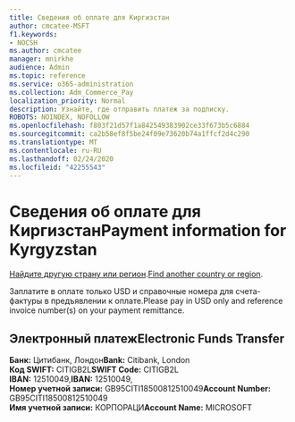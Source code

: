 ```yaml
---
title: Сведения об оплате для Киргизстан
author: cmcatee-MSFT
f1.keywords:
- NOCSH
ms.author: cmcatee
manager: mnirkhe
audience: Admin
ms.topic: reference
ms.service: o365-administration
ms.collection: Adm_Commerce_Pay
localization_priority: Normal
description: Узнайте, где отправить платеж за подписку.
ROBOTS: NOINDEX, NOFOLLOW
ms.openlocfilehash: f803f21d57f1a842549383902ce33f673b5c6884
ms.sourcegitcommit: ca2b58ef8f5be24f09e73620b74a1ffcf2d4c290
ms.translationtype: MT
ms.contentlocale: ru-RU
ms.lasthandoff: 02/24/2020
ms.locfileid: "42255543"
---
```

# <a name="payment-information-for-kyrgyzstan"></a><span data-ttu-id="03770-103">Сведения об оплате для Киргизстан</span><span class="sxs-lookup"><span data-stu-id="03770-103">Payment information for Kyrgyzstan</span></span>

<span data-ttu-id="03770-104">[Найдите другую страну или регион](../billing-and-payments/pay-for-your-subscription.md).</span><span class="sxs-lookup"><span data-stu-id="03770-104">[Find another country or region](../billing-and-payments/pay-for-your-subscription.md).</span></span> 

<span data-ttu-id="03770-105">Заплатите в оплате только USD и справочные номера для счета-фактуры в предъявлении к оплате.</span><span class="sxs-lookup"><span data-stu-id="03770-105">Please pay in USD only and reference invoice number(s) on your payment remittance.</span></span>

## <a name="electronic-funds-transfer"></a><span data-ttu-id="03770-106">Электронный платеж</span><span class="sxs-lookup"><span data-stu-id="03770-106">Electronic Funds Transfer</span></span>

<span data-ttu-id="03770-107">**Банк:** Цитибанк, Лондон</span><span class="sxs-lookup"><span data-stu-id="03770-107">**Bank:** Citibank, London</span></span>  
<span data-ttu-id="03770-108">**Код SWIFT:** CITIGB2L</span><span class="sxs-lookup"><span data-stu-id="03770-108">**SWIFT Code:** CITIGB2L</span></span>  
<span data-ttu-id="03770-109">**IBAN:** 12510049,</span><span class="sxs-lookup"><span data-stu-id="03770-109">**IBAN:** 12510049,</span></span>  
<span data-ttu-id="03770-110">**Номер учетной записи:** GB95CITI18500812510049</span><span class="sxs-lookup"><span data-stu-id="03770-110">**Account Number:** GB95CITI18500812510049</span></span>  
<span data-ttu-id="03770-111">**Имя учетной записи:** КОРПОРАЦИ</span><span class="sxs-lookup"><span data-stu-id="03770-111">**Account Name:** MICROSOFT</span></span>  